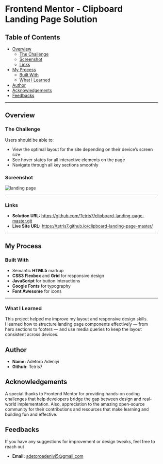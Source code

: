 # Frontend Mentor - Clipboard Landing Page Solution

## Table of Contents

- [Overview](#overview)
  - [The Challenge](#the-challenge)
  - [Screenshot](#screenshot)
  - [Links](#links)
- [My Process](#my-process)
  - [Built With](#built-with)
  - [What I Learned](#what-i-learned)
- [Author](#author)
- [Acknowledgements](#acknowledgements)
- [Feedbacks](#feedbacks)

---

## Overview

### The Challenge

Users should be able to:

- View the optimal layout for the site depending on their device’s screen size  
- See hover states for all interactive elements on the page  
- Navigate through all key sections smoothly  

### Screenshot
![landing page](https://github.com/user-attachments/assets/b522636c-443e-4432-8a15-1bd2ad5c8e8a)


---

### Links

- **Solution URL:** https://github.com/Tetris7/clipboard-landing-page-master.git
- **Live Site URL:** https://tetris7.github.io/clipboard-landing-page-master/

---

## My Process

### Built With

- Semantic **HTML5** markup  
- **CSS3 Flexbox** and **Grid** for responsive design  
- **JavaScript** for button interactions  
- **Google Fonts** for typography  
- **Font Awesome** for icons  

---

### What I Learned

This project helped me improve my layout and responsive design skills.  
I learned how to structure landing page components effectively — from hero sections to footers — and use media queries to keep the layout consistent across devices.

## Author

- **Name:** Adetoro Adeniyi
- **Github:** Tetris7

## Acknowledgements

A special thanks to Frontend Mentor for providing hands-on coding challenges that help developers bridge the gap between design and real-world implementation.
Also, appreciation to the amazing open-source community for their contributions and resources that make learning and building fun and effective.

## Feedbacks

If you have any suggestions for improvement or design tweaks, feel free to reach out
- **Email:** adetoroadeniyi5@gmail.com




